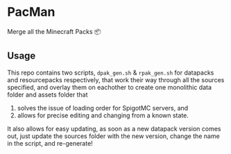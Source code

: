 # PacMan
Merge all the Minecraft Packs :package:

## Usage
This repo contains two scripts, `dpak_gen.sh` & `rpak_gen.sh` for datapacks and resourcepacks respectively, that work their way through all the sources specified, and overlay them on eachother to create one monolithic data folder and assets folder that 
1. solves the issue of loading order for SpigotMC servers, and
2. allows for precise editing and changing from a known state.

It also allows for easy updating, as soon as a new datapack version comes out, just update the sources folder with the new version, change the name in the script, and re-generate!
